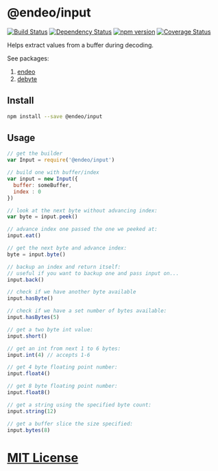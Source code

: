 # @endeo/input
[![Build Status](https://travis-ci.org/elidoran/endeo-input.svg?branch=master)](https://travis-ci.org/elidoran/endeo-input)
[![Dependency Status](https://gemnasium.com/elidoran/endeo-input.png)](https://gemnasium.com/elidoran/endeo-input)
[![npm version](https://badge.fury.io/js/%40endeo%2Finput.svg)](http://badge.fury.io/js/%40endeo%2Finput)
[![Coverage Status](https://coveralls.io/repos/github/elidoran/endeo-input/badge.svg?branch=master)](https://coveralls.io/github/elidoran/endeo-input?branch=master)

Helps extract values from a buffer during decoding.

See packages:

1. [endeo](https://www.npmjs.com/package/endeo)
2. [debyte](https://www.npmjs.com/package/debyte)


## Install

```sh
npm install --save @endeo/input
```


## Usage


```javascript
// get the builder
var Input = require('@endeo/input')

// build one with buffer/index
var input = new Input({
  buffer: someBuffer,
  index : 0
})

// look at the next byte without advancing index:
var byte = input.peek()

// advance index one passed the one we peeked at:
input.eat()

// get the next byte and advance index:
byte = input.byte()

// backup an index and return itself:
// useful if you want to backup one and pass input on...
input.back()

// check if we have another byte available
input.hasByte()

// check if we have a set number of bytes available:
input.hasBytes(5)

// get a two byte int value:
input.short()

// get an int from next 1 to 6 bytes:
input.int(4) // accepts 1-6

// get 4 byte floating point number:
input.float4()

// get 8 byte floating point number:
input.float8()

// get a string using the specified byte count:
input.string(12)

// get a buffer slice the size specified:
input.bytes(8)
```


# [MIT License](LICENSE)
